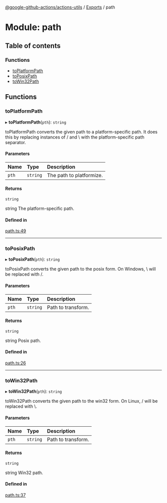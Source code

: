 [@google-github-actions/actions-utils](../README.md) / [Exports](../modules.md) / path

# Module: path

## Table of contents

### Functions

- [toPlatformPath](path.md#toplatformpath)
- [toPosixPath](path.md#toposixpath)
- [toWin32Path](path.md#towin32path)

## Functions

### toPlatformPath

▸ **toPlatformPath**(`pth`): `string`

toPlatformPath converts the given path to a platform-specific path. It does
this by replacing instances of / and \ with the platform-specific path
separator.

#### Parameters

| Name | Type | Description |
| :------ | :------ | :------ |
| `pth` | `string` | The path to platformize. |

#### Returns

`string`

string The platform-specific path.

#### Defined in

[path.ts:49](https://github.com/google-github-actions/actions-utils/blob/main/src/path.ts#L49)

___

### toPosixPath

▸ **toPosixPath**(`pth`): `string`

toPosixPath converts the given path to the posix form. On Windows, \\ will be
replaced with /.

#### Parameters

| Name | Type | Description |
| :------ | :------ | :------ |
| `pth` | `string` | Path to transform. |

#### Returns

`string`

string Posix path.

#### Defined in

[path.ts:26](https://github.com/google-github-actions/actions-utils/blob/main/src/path.ts#L26)

___

### toWin32Path

▸ **toWin32Path**(`pth`): `string`

toWin32Path converts the given path to the win32 form. On Linux, / will be
replaced with \\.

#### Parameters

| Name | Type | Description |
| :------ | :------ | :------ |
| `pth` | `string` | Path to transform. |

#### Returns

`string`

string Win32 path.

#### Defined in

[path.ts:37](https://github.com/google-github-actions/actions-utils/blob/main/src/path.ts#L37)
